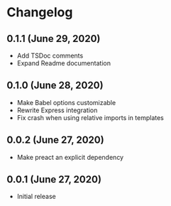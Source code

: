 # Changelog

## 0.1.1 (June 29, 2020)

* Add TSDoc comments
* Expand Readme documentation

## 0.1.0 (June 28, 2020)

* Make Babel options customizable
* Rewrite Express integration
* Fix crash when using relative imports in templates

## 0.0.2 (June 27, 2020)

* Make preact an explicit dependency

## 0.0.1 (June 27, 2020)

* Initial release